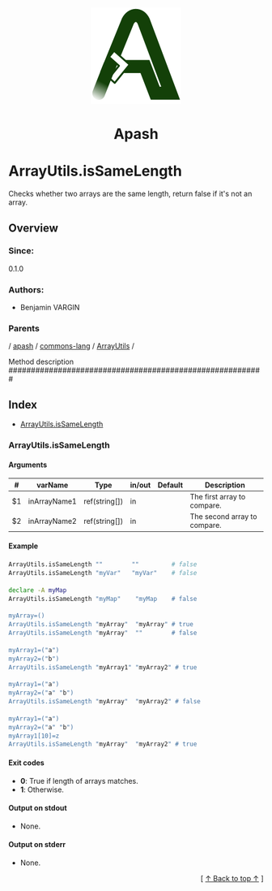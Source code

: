 
<div align='center' id='apash-top'>
  <a href='https://github.com/hastec-fr/apash'>
    <img alt='apash-logo' src='../../../../../../assets/apash-logo.svg'/>
  </a>

  # Apash
</div>

# ArrayUtils.isSameLength

Checks whether two arrays are the same length, return false if it's not an array.

## Overview

### Since:
0.1.0

### Authors:
* Benjamin VARGIN

### Parents
<!-- apash.parentBegin -->
[](../../../../.md) / [apash](../../../apash.md) / [commons-lang](../../commons-lang.md) / [ArrayUtils](../ArrayUtils.md) / 
<!-- apash.parentEnd -->

Method description #########################################################

## Index

* [ArrayUtils.isSameLength](#arrayutilsissamelength)

### ArrayUtils.isSameLength

#### Arguments
| #      | varName        | Type          | in/out   | Default    | Description                          |
|--------|----------------|---------------|----------|------------|--------------------------------------|
| $1     | inArrayName1   | ref(string[]) | in       |            | The first array to compare.          |
| $2     | inArrayName2   | ref(string[]) | in       |            | The second array to compare.         |

#### Example
```bash
ArrayUtils.isSameLength ""        ""         # false
ArrayUtils.isSameLength "myVar"   "myVar"    # false

declare -A myMap
ArrayUtils.isSameLength "myMap"    "myMap    # false

myArray=()
ArrayUtils.isSameLength "myArray"  "myArray" # true
ArrayUtils.isSameLength "myArray"  ""        # false

myArray1=("a")
myArray2=("b")
ArrayUtils.isSameLength "myArray1" "myArray2" # true

myArray1=("a")
myArray2=("a" "b")
ArrayUtils.isSameLength "myArray"  "myArray2" # false

myArray1=("a")
myArray2=("a" "b")
myArray1[10]=z
ArrayUtils.isSameLength "myArray"  "myArray2" # true
```

#### Exit codes

* **0**: True if length of arrays matches.
* **1**: Otherwise.

#### Output on stdout

* None.

#### Output on stderr

* None.


  <div align='right'>[ <a href='#apash-top'>↑ Back to top ↑</a> ]</div>

